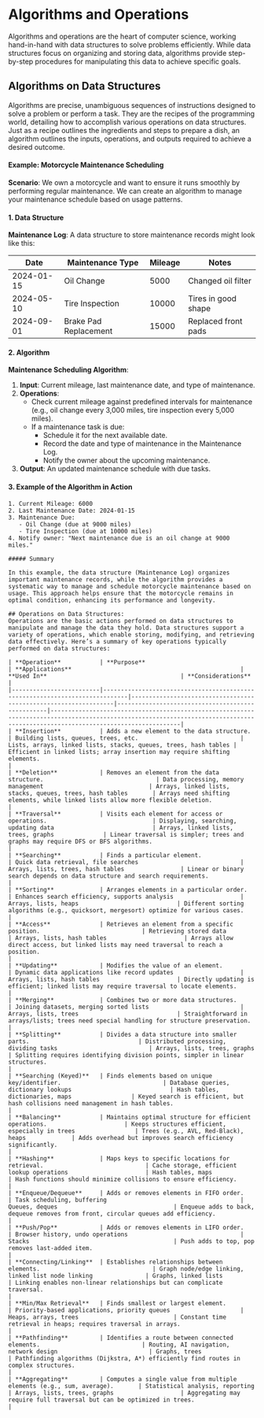 # Algorithms and Operations

Algorithms and operations are the heart of computer science, working hand-in-hand with data structures to solve problems efficiently. While data structures focus on organizing and storing data, algorithms provide step-by-step procedures for manipulating this data to achieve specific goals.

## Algorithms on Data Structures

Algorithms are precise, unambiguous sequences of instructions designed to solve a problem or perform a task. They are the recipes of the programming world, detailing how to accomplish various operations on data structures. Just as a recipe outlines the ingredients and steps to prepare a dish, an algorithm outlines the inputs, operations, and outputs required to achieve a desired outcome.

#### Example: Motorcycle Maintenance Scheduling

**Scenario**: We own a motorcycle and want to ensure it runs smoothly by performing regular maintenance. We can create an algorithm to manage your maintenance schedule based on usage patterns.

#### 1. Data Structure
**Maintenance Log**: A data structure to store maintenance records might look like this:

| Date       | Maintenance Type     | Mileage | Notes               |
|------------|----------------------|---------|---------------------|
| 2024-01-15 | Oil Change           | 5000    | Changed oil filter  |
| 2024-05-10 | Tire Inspection      | 10000   | Tires in good shape |
| 2024-09-01 | Brake Pad Replacement | 15000   | Replaced front pads |

#### 2. Algorithm
**Maintenance Scheduling Algorithm**:
1. **Input**: Current mileage, last maintenance date, and type of maintenance.
2. **Operations**:
   - Check current mileage against predefined intervals for maintenance (e.g., oil change every 3,000 miles, tire inspection every 5,000 miles).
   - If a maintenance task is due:
     - Schedule it for the next available date.
     - Record the date and type of maintenance in the Maintenance Log.
     - Notify the owner about the upcoming maintenance.
3. **Output**: An updated maintenance schedule with due tasks.

#### 3. Example of the Algorithm in Action
```plaintext
1. Current Mileage: 6000
2. Last Maintenance Date: 2024-01-15
3. Maintenance Due:
   - Oil Change (due at 9000 miles)
   - Tire Inspection (due at 10000 miles)
4. Notify owner: "Next maintenance due is an oil change at 9000 miles."

##### Summary

In this example, the data structure (Maintenance Log) organizes important maintenance records, while the algorithm provides a systematic way to manage and schedule motorcycle maintenance based on usage. This approach helps ensure that the motorcycle remains in optimal condition, enhancing its performance and longevity.

## Operations on Data Structures:
Operations are the basic actions performed on data structures to manipulate and manage the data they hold. Data structures support a variety of operations, which enable storing, modifying, and retrieving data effectively. Here’s a summary of key operations typically performed on data structures:

| **Operation**           | **Purpose**                                                                 | **Applications**                                                | **Used In**                                      | **Considerations**                                                                                                                                                              |
|-------------------------|-----------------------------------------------------------------------------|-----------------------------------------------------------------|--------------------------------------------------|---------------------------------------------------------------------------------------------------------------------------------------------------------------------------------|
| **Insertion**           | Adds a new element to the data structure.                                  | Building lists, queues, trees, etc.                             | Lists, arrays, linked lists, stacks, queues, trees, hash tables | Efficient in linked lists; array insertion may require shifting elements.                                                                                                       |
| **Deletion**            | Removes an element from the data structure.                                | Data processing, memory management                              | Arrays, linked lists, stacks, queues, trees, hash tables       | Arrays need shifting elements, while linked lists allow more flexible deletion.                                                                                                 |
| **Traversal**           | Visits each element for access or operations.                              | Displaying, searching, updating data                            | Arrays, linked lists, trees, graphs              | Linear traversal is simpler; trees and graphs may require DFS or BFS algorithms.                                                                                                |
| **Searching**           | Finds a particular element.                                                | Quick data retrieval, file searches                             | Arrays, lists, trees, hash tables                | Linear or binary search depends on data structure and search requirements.                                                                                                     |
| **Sorting**             | Arranges elements in a particular order.                                   | Enhances search efficiency, supports analysis                   | Arrays, lists, heaps                            | Different sorting algorithms (e.g., quicksort, mergesort) optimize for various cases.                                                                                          |
| **Access**              | Retrieves an element from a specific position.                             | Retrieving stored data                                          | Arrays, lists, hash tables                      | Arrays allow direct access, but linked lists may need traversal to reach a position.                                                                                            |
| **Updating**            | Modifies the value of an element.                                          | Dynamic data applications like record updates                   | Arrays, lists, hash tables                      | Directly updating is efficient; linked lists may require traversal to locate elements.                                                                                          |
| **Merging**             | Combines two or more data structures.                                      | Joining datasets, merging sorted lists                          | Arrays, lists, trees                            | Straightforward in arrays/lists; trees need special handling for structure preservation.                                                                                        |
| **Splitting**           | Divides a data structure into smaller parts.                               | Distributed processing, dividing tasks                          | Arrays, lists, trees, graphs                    | Splitting requires identifying division points, simpler in linear structures.                                                                                                   |
| **Searching (Keyed)**   | Finds elements based on unique key/identifier.                             | Database queries, dictionary lookups                            | Hash tables, dictionaries, maps                 | Keyed search is efficient, but hash collisions need management in hash tables.                                                                                                 |
| **Balancing**           | Maintains optimal structure for efficient operations.                      | Keeps structures efficient, especially in trees                 | Trees (e.g., AVL, Red-Black), heaps             | Adds overhead but improves search efficiency significantly.                                                                                                                     |
| **Hashing**             | Maps keys to specific locations for retrieval.                             | Cache storage, efficient lookup operations                      | Hash tables, maps                              | Hash functions should minimize collisions to ensure efficiency.                                                                                                                 |
| **Enqueue/Dequeue**     | Adds or removes elements in FIFO order.                                    | Task scheduling, buffering                                      | Queues, deques                                 | Enqueue adds to back, dequeue removes from front, circular queues add efficiency.                                                                                              |
| **Push/Pop**            | Adds or removes elements in LIFO order.                                    | Browser history, undo operations                                | Stacks                                         | Push adds to top, pop removes last-added item.                                                                                                                                |
| **Connecting/Linking**  | Establishes relationships between elements.                                | Graph node/edge linking, linked list node linking               | Graphs, linked lists                           | Linking enables non-linear relationships but can complicate traversal.                                                                                                         |
| **Min/Max Retrieval**   | Finds smallest or largest element.                                         | Priority-based applications, priority queues                    | Heaps, arrays, trees                           | Constant time retrieval in heaps; requires traversal in arrays.                                                                                                                |
| **Pathfinding**         | Identifies a route between connected elements.                             | Routing, AI navigation, network design                          | Graphs, trees                                  | Pathfinding algorithms (Dijkstra, A*) efficiently find routes in complex structures.                                                                                            |
| **Aggregating**         | Computes a single value from multiple elements (e.g., sum, average).       | Statistical analysis, reporting                                 | Arrays, lists, trees, graphs                   | Aggregating may require full traversal but can be optimized in trees.                                                                                                          |

